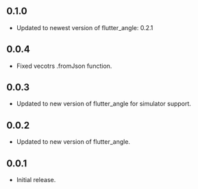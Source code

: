 ## 0.1.0

* Updated to newest version of flutter_angle: 0.2.1

## 0.0.4

* Fixed vecotrs .fromJson function.

## 0.0.3

* Updated to new version of flutter_angle for simulator support.

## 0.0.2

* Updated to new version of flutter_angle.

## 0.0.1

* Initial release.